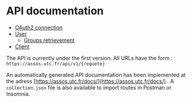 # API documentation

- [OAuth2 connection](oauth2.md)
- [User](user/)
    - [Groups retrievement](user/groups.md)
- [Client](client/)


The API is currently under the first version. All URLs have the form : `https://assos.utc.fr/api/v1/{requete}`


An automatically generated API documentation has been implemented at the adress [https://assos.utc.fr/docs/](https://assos.utc.fr/docs/) .
A `collection.json` file is also available to import routes in Postman or Insomnia.